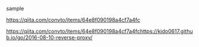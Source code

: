 sample

https://qiita.com/convto/items/64e8f090198a4cf7a4fc

https://qiita.com/convto/items/64e8f090198a4cf7a4fchttps://kido0617.github.io/go/2016-08-10-reverse-proxy/

